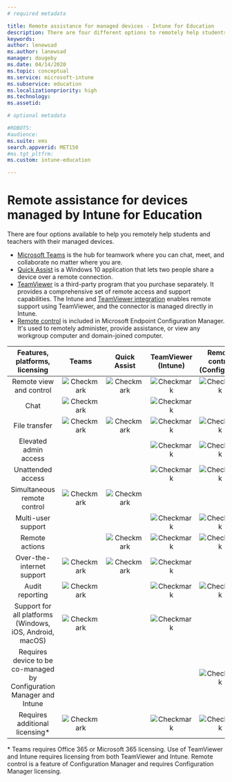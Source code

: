 ```yaml
---
# required metadata

title: Remote assistance for managed devices - Intune for Education
description: There are four different options to remotely help students and teachers with their mobile devices when you can't be there in person.
keywords:
author: lenewsad
ms.author: lanewsad
manager: dougeby
ms.date: 04/14/2020
ms.topic: conceptual
ms.service: microsoft-intune
ms.subservice: education
ms.localizationpriority: high
ms.technology:
ms.assetid: 

# optional metadata 

#ROBOTS:
#audience:
ms.suite: ems
search.appverid: MET150
#ms.tgt_pltfrm:
ms.custom: intune-education 

---
```


# Remote assistance for devices managed by Intune for Education  

There are four options available to help you remotely help students and teachers with their managed devices.  

- [Microsoft Teams](https://products.office.com/microsoft-teams/) is the hub for teamwork where you can chat, meet, and collaborate no matter where you are.
- [Quick Assist](https://support.microsoft.com/help/4027243/windows-10-solve-pc-problems-with-quick-assist) is a Windows 10 application that lets two people share a device over a remote connection.
- [TeamViewer](https://www.teamviewer.com/) is a third-party program that you purchase separately. It provides a comprehensive set of remote access and support capabilities. The Intune and [TeamViewer integration](https://docs.microsoft.com/mem/intune/remote-actions/teamviewer-support) enables remote support using TeamViewer, and the connector is managed directly in Intune.
- [Remote control](https://docs.microsoft.com/configmgr/core/clients/manage/remote-control/introduction-to-remote-control) is included in Microsoft Endpoint Configuration Manager. It's used to remotely administer, provide assistance, or view any workgroup computer and domain-joined computer. 

| Features, platforms, licensing | **Teams** | Quick Assist | TeamViewer (Intune) | Remote control (ConfigMgr) |
|:---:|:---:|:---:|:---:|:---:|
| Remote view and control |![Checkmark](./media/checkmark.png)|![Checkmark](./media/checkmark.png)|![Checkmark](./media/checkmark.png)|![Checkmark](./media/checkmark.png)|
| Chat |![Checkmark](./media/checkmark.png)||![Checkmark](./media/checkmark.png)||
| File transfer |![Checkmark](./media/checkmark.png)|![Checkmark](./media/checkmark.png)|![Checkmark](./media/checkmark.png)|![Checkmark](./media/checkmark.png)|
| Elevated admin access |||![Checkmark](./media/checkmark.png)|![Checkmark](./media/checkmark.png)|
| Unattended access |||![Checkmark](./media/checkmark.png)|![Checkmark](./media/checkmark.png)|
| Simultaneous remote control |![Checkmark](./media/checkmark.png)|![Checkmark](./media/checkmark.png)|||
| Multi-user support |||![Checkmark](./media/checkmark.png)|![Checkmark](./media/checkmark.png)|
| Remote actions ||![Checkmark](./media/checkmark.png)|![Checkmark](./media/checkmark.png)|![Checkmark](./media/checkmark.png)|
| Over-the-internet support |![Checkmark](./media/checkmark.png)|![Checkmark](./media/checkmark.png)|![Checkmark](./media/checkmark.png)||
| Audit reporting |![Checkmark](./media/checkmark.png)||![Checkmark](./media/checkmark.png)|![Checkmark](./media/checkmark.png)|
| Support for all platforms (Windows, iOS, Android, macOS) |![Checkmark](./media/checkmark.png)||![Checkmark](./media/checkmark.png)||
| Requires device to be co-managed by Configuration Manager and Intune ||||![Checkmark](./media/checkmark.png)|
| Requires additional licensing\* |![Checkmark](./media/checkmark.png)||![Checkmark](./media/checkmark.png)|![Checkmark](./media/checkmark.png)|

\* Teams requires Office 365 or Microsoft 365 licensing. Use of TeamViewer and Intune requires licensing from both TeamViewer and Intune. Remote control is a feature of Configuration Manager and requires Configuration Manager licensing.  
